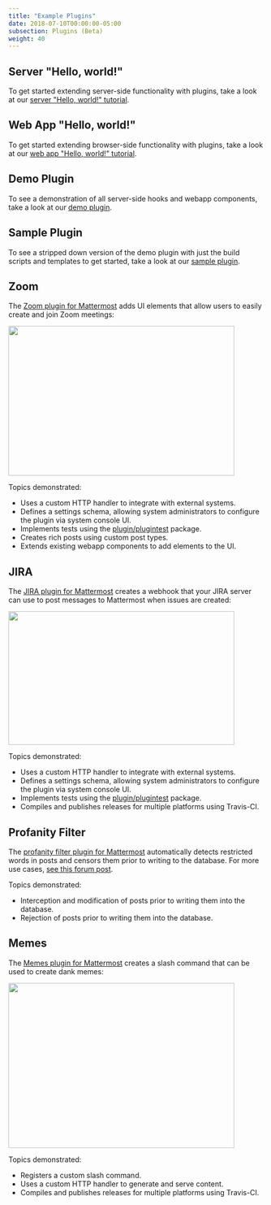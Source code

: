 ```yaml
---
title: "Example Plugins"
date: 2018-07-10T00:00:00-05:00
subsection: Plugins (Beta)
weight: 40
---
```


## Server "Hello, world!"

To get started extending server-side functionality with plugins, take a look at our [server "Hello, world!" tutorial](../server/hello-world).

## Web App "Hello, world!"

To get started extending browser-side functionality with plugins, take a look at our [web app "Hello, world!" tutorial](../webapp/hello-world).

## Demo Plugin

To see a demonstration of all server-side hooks and webapp components, take a look at our [demo plugin](https://github.com/mattermost/mattermost-plugin-demo).

## Sample Plugin

To see a stripped down version of the demo plugin with just the build scripts and templates to get started, take a look at our [sample plugin](https://github.com/mattermost/mattermost-plugin-sample).

## Zoom

The [Zoom plugin for Mattermost](https://github.com/mattermost/mattermost-plugin-zoom) adds UI elements that allow users to easily create and join Zoom meetings:

<img src="/img/extend/zoom-plugin-screenshot.png" width="445" height="295" />

Topics demonstrated:

* Uses a custom HTTP handler to integrate with external systems.
* Defines a settings schema, allowing system administrators to configure the plugin via system console UI.
* Implements tests using the [plugin/plugintest](https://godoc.org/github.com/mattermost/mattermost-server/plugin/plugintest) package.
* Creates rich posts using custom post types.
* Extends existing webapp components to add elements to the UI.

## JIRA

The [JIRA plugin for Mattermost](https://github.com/mattermost/mattermost-plugin-jira) creates a webhook that your JIRA server can use to post messages to Mattermost when issues are created:

<img src="/img/extend/jira-plugin-screenshot.png" width="445" height="263" />

Topics demonstrated:

* Uses a custom HTTP handler to integrate with external systems.
* Defines a settings schema, allowing system administrators to configure the plugin via system console UI.
* Implements tests using the [plugin/plugintest](https://godoc.org/github.com/mattermost/mattermost-server/plugin/plugintest) package.
* Compiles and publishes releases for multiple platforms using Travis-CI.

## Profanity Filter

The [profanity filter plugin for Mattermost](https://github.com/mattermost/mattermost-plugin-profanity-filter) automatically detects restricted words in posts and censors them prior to writing to the database. For more use cases, [see this forum post](https://forum.mattermost.org/t/coming-soon-apiv4-mattermost-post-intercept/4982).

Topics demonstrated:

* Interception and modification of posts prior to writing them into the database.
* Rejection of posts prior to writing them into the database.

## Memes

The [Memes plugin for Mattermost](https://github.com/mattermost/mattermost-plugin-memes) creates a slash command that can be used to create dank memes:

<img src="/img/extend/memes-plugin-screenshot.png" width="445" height="325" />

Topics demonstrated:

* Registers a custom slash command.
* Uses a custom HTTP handler to generate and serve content.
* Compiles and publishes releases for multiple platforms using Travis-CI.
